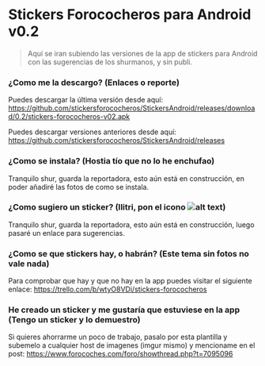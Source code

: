 # Stickers Forococheros para Android v0.2

> Aquí se iran subiendo las versiones de la app de stickers para Android con las sugerencias de los shurmanos, y sin publi.

### ¿Como me la descargo? (Enlaces o reporte)

Puedes descargar la última versión desde aquí: https://github.com/stickersforococheros/StickersAndroid/releases/download/0.2/stickers-forococheros-v02.apk

Puedes descargar versiones anteriores desde aquí: https://github.com/stickersforococheros/StickersAndroid/releases

### ¿Como se instala? (Hostia tío que no lo he enchufao)

Tranquilo shur, guarda la reportadora, esto aún está en construcción, en poder añadiré las fotos de como se instala.

### ¿Como sugiero un sticker? (Ilitri, pon el icono ![alt text](http://i40.tinypic.com/35i2loo.gif "roto2d2"))

Tranquilo shur, guarda la reportadora, esto aún está en construcción, luego pasaré un enlace para sugerencias.

### ¿Como se que stickers hay, o habrán? (Este tema sin fotos no vale nada)

Para comprobar que hay y que no hay en la app puedes visitar el siguiente enlace: https://trello.com/b/wtyO8VDi/stickers-forococheros

### He creado un sticker y me gustaría que estuviese en la app (Tengo un sticker y lo demuestro)

Si quieres ahorrarme un poco de trabajo, pasalo por esta plantilla y subemelo a cualquier host de imagenes (imgur mismo) y mencioname en el post: https://www.forocoches.com/foro/showthread.php?t=7095096
